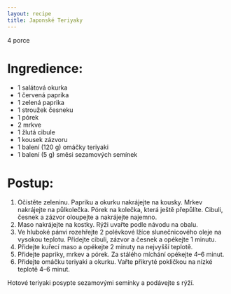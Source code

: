 ```yaml
---
layout: recipe
title: Japonské Teriyaky
---
```

4 porce  


# Ingredience:
  
- 1 salátová okurka  
- 1 červená paprika  
- 1 zelená paprika  
- 1 stroužek česneku  
- 1 pórek  
- 2 mrkve  
- 1 žlutá cibule  
- 1 kousek zázvoru  
- 1 balení (120 g) omáčky teriyaki  
- 1 balení (5 g) směsi sezamových semínek  


# Postup:
  
1. Očistěte zeleninu. Papriku a okurku nakrájejte na kousky. Mrkev nakrájejte na půlkolečka. Pórek na kolečka, která ještě přepůlíte. Cibuli, česnek a zázvor oloupejte a nakrájejte najemno.  
2. Maso nakrájejte na kostky. Rýži uvařte podle návodu na obalu.  
3. Ve hluboké pánvi rozehřejte 2 polévkové lžíce slunečnicového oleje na vysokou teplotu. Přidejte cibuli, zázvor a česnek a opékejte 1 minutu.  
4. Přidejte kuřecí maso a opékejte 2 minuty na nejvyšší teplotě.  
5. Přidejte papriky, mrkev a pórek. Za stálého míchání opékejte 4–6 minut.  
6. Přidejte omáčku teriyaki a okurku. Vařte přikryté pokličkou na nízké teplotě 4–6 minut.  

Hotové teriyaki posypte sezamovými semínky a podávejte s rýží.  
